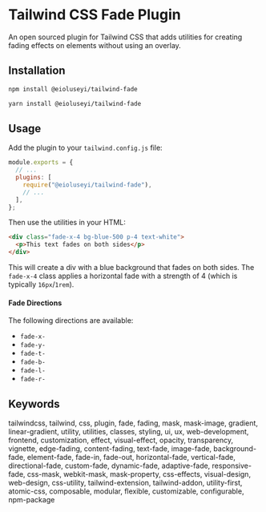 # Tailwind CSS Fade Plugin

An open sourced plugin for Tailwind CSS that adds utilities for creating fading effects on elements without using an overlay.

## Installation

```bash
npm install @eioluseyi/tailwind-fade
```

```bash
yarn install @eioluseyi/tailwind-fade
```

## Usage

Add the plugin to your `tailwind.config.js` file:

```javascript
module.exports = {
  // ...
  plugins: [
    require("@eioluseyi/tailwind-fade"),
    // ...
  ],
};
```

Then use the utilities in your HTML:

```html
<div class="fade-x-4 bg-blue-500 p-4 text-white">
  <p>This text fades on both sides</p>
</div>
```

This will create a div with a blue background that fades on both sides. The `fade-x-4` class applies a horizontal fade with a strength of 4 (which is typically `16px`/`1rem`).

#### Fade Directions

The following directions are available:

- `fade-x-`
- `fade-y-`
- `fade-t-`
- `fade-b-`
- `fade-l-`
- `fade-r-`

## Keywords

tailwindcss, tailwind, css, plugin, fade, fading, mask, mask-image, gradient, linear-gradient, utility, utilities, classes, styling, ui, ux, web-development, frontend, customization, effect, visual-effect, opacity, transparency, vignette, edge-fading, content-fading, text-fade, image-fade, background-fade, element-fade, fade-in, fade-out, horizontal-fade, vertical-fade, directional-fade, custom-fade, dynamic-fade, adaptive-fade, responsive-fade, css-mask, webkit-mask, mask-property, css-effects, visual-design, web-design, css-utility, tailwind-extension, tailwind-addon, utility-first, atomic-css, composable, modular, flexible, customizable, configurable, npm-package
